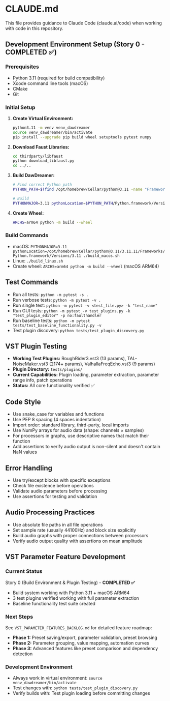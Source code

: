 # CLAUDE.md

This file provides guidance to Claude Code (claude.ai/code) when working with code in this repository.

## Development Environment Setup (Story 0 - COMPLETED ✅)

### Prerequisites
- Python 3.11 (required for build compatibility)
- Xcode command line tools (macOS)
- CMake
- Git

### Initial Setup
1. **Create Virtual Environment:**
   ```bash
   python3.11 -m venv venv_dawdreamer
   source venv_dawdreamer/bin/activate
   pip install --upgrade pip build wheel setuptools pytest numpy
   ```

2. **Download Faust Libraries:**
   ```bash
   cd thirdparty/libfaust
   python download_libfaust.py
   cd ../..
   ```

3. **Build DawDreamer:**
   ```bash
   # Find correct Python path
   PYTHON_PATH=$(find /opt/homebrew/Cellar/python@3.11 -name "Frameworks" | head -1)
   
   # Build
   PYTHONMAJOR=3.11 pythonLocation=$PYTHON_PATH/Python.framework/Versions/3.11 ./build_macos.sh
   ```

4. **Create Wheel:**
   ```bash
   ARCHS=arm64 python -m build --wheel
   ```

### Build Commands
- macOS: `PYTHONMAJOR=3.11 pythonLocation=/opt/homebrew/Cellar/python@3.11/3.11.11/Frameworks/Python.framework/Versions/3.11 ./build_macos.sh`
- Linux: `./build_linux.sh`
- Create wheel: `ARCHS=arm64 python -m build --wheel` (macOS ARM64)

## Test Commands
- Run all tests: `python -m pytest -s .`
- Run verbose tests: `python -m pytest -v .`
- Run single test: `python -m pytest -v <test_file.py> -k "test_name"`
- Run GUI tests: `python -m pytest -v test_plugins.py -k "test_plugin_editor" -p no:faulthandler`
- Run baseline tests: `python -m pytest tests/test_baseline_functionality.py -v`
- Test plugin discovery: `python tests/test_plugin_discovery.py`

## VST Plugin Testing
- **Working Test Plugins:** RoughRider3.vst3 (13 params), TAL-NoiseMaker.vst3 (2174+ params), ValhallaFreqEcho.vst3 (9 params)
- **Plugin Directory:** `tests/plugins/`
- **Current Capabilities:** Plugin loading, parameter extraction, parameter range info, patch operations
- **Status:** All core functionality verified ✅

## Code Style
- Use snake_case for variables and functions
- Use PEP 8 spacing (4 spaces indentation)
- Import order: standard library, third-party, local imports
- Use NumPy arrays for audio data (shape: channels × samples)
- For processors in graphs, use descriptive names that match their function
- Add assertions to verify audio output is non-silent and doesn't contain NaN values

## Error Handling
- Use try/except blocks with specific exceptions
- Check file existence before operations
- Validate audio parameters before processing
- Use assertions for testing and validation

## Audio Processing Practices
- Use absolute file paths in all file operations
- Set sample rate (usually 44100Hz) and block size explicitly
- Build audio graphs with proper connections between processors
- Verify audio output quality with assertions on mean amplitude

## VST Parameter Feature Development

### Current Status
Story 0 (Build Environment & Plugin Testing) - **COMPLETED ✅**
- Build system working with Python 3.11 + macOS ARM64
- 3 test plugins verified working with full parameter extraction
- Baseline functionality test suite created

### Next Steps
See `VST_PARAMETER_FEATURES_BACKLOG.md` for detailed feature roadmap:
- **Phase 1:** Preset saving/export, parameter validation, preset browsing
- **Phase 2:** Parameter grouping, value mapping, automation curves  
- **Phase 3:** Advanced features like preset comparison and dependency detection

### Development Environment
- Always work in virtual environment: `source venv_dawdreamer/bin/activate`
- Test changes with: `python tests/test_plugin_discovery.py`
- Verify builds with: Test plugin loading before committing changes